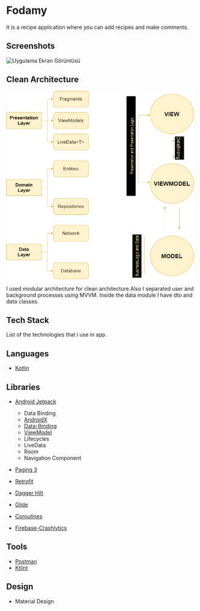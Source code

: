# Fodamy

It is a recipe application where you can add recipes and make comments.

## Screenshots

![Uygulama Ekran Görüntüsü](https://media.giphy.com/media/y9ATeg7wLfWsgTJrEh/giphy-downsized-large.gif)

## Clean Architecture

<img src="images/architecture_design.png" height="500" width="500"/>


I used modular architecture for clean architecture.Also I separated user and background processes using MVVM.
Inside the data module I have dto and data classes.

## Tech Stack

List of the technologies that i use in app.

Languages
---------

- [Kotlin](https://kotlinlang.org)

Libraries
---------

- [Android Jetpack](https://developer.android.com/jetpack/)
    - Data Binding
    - [AndroidX](https://developer.android.com/jetpack/androidx)
    - [Data-Binding](https://developer.android.com/topic/libraries/data-binding)
    - [ViewModel](https://developer.android.com/topic/libraries/architecture/viewmodel) 
    - Lifecycles
    - LiveData
    - Room
    - Navigation Component
 
- [Paging 3](https://developer.android.com/topic/libraries/architecture/paging/v3-overview)
- [Retrofit](https://square.github.io/retrofit/)
- [Dagger Hilt](https://developer.android.com/training/dependency-injection/hilt-android)
- [Glide](https://github.com/bumptech/glide)
- [Coroutines](https://kotlinlang.org/docs/reference/coroutines-overview.html)
- [Firebase-Crashlytics](https://firebase.google.com/docs/crashlytics/get-started?platform=android)

Tools
-----
- [Postman](https://www.getpostman.com)
- [Ktlint](https://github.com/pinterest/ktlint)

Design
-----

- Material Design

